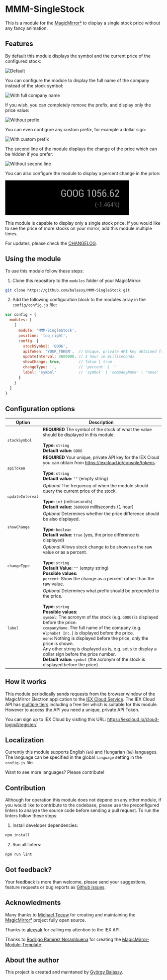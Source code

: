 # MMM-SingleStock

This is a module for the [MagicMirror²](https://github.com/MichMich/MagicMirror/) to display a single stock price without any fancy animation.

## Features

By default this module displays the symbol and the current price of the configured stock:

![Default](https://raw.githubusercontent.com/balassy/MMM-SingleStock/master/doc/screenshot-default.png)

You can configure the module to display the full name of the company instead of the stock symbol:

![With full company name](https://raw.githubusercontent.com/balassy/MMM-SingleStock/master/doc/screenshot-companyname.png)

If you wish, you can completely remove the prefix, and display only the price value:

![Without prefix](https://raw.githubusercontent.com/balassy/MMM-SingleStock/master/doc/screenshot-none.png)

You can even configure any custom prefix, for example a dollar sign:

![With custom prefix](https://raw.githubusercontent.com/balassy/MMM-SingleStock/master/doc/screenshot-customprefix.png)

The second line of the module displays the change of the price which can be hidden if you prefer:

![Without second line](https://raw.githubusercontent.com/balassy/MMM-SingleStock/master/doc/screenshot-nochange.png)

You can also configure the module to display a percent change in the price:

![Percent Change](doc/screenshot-percentchange.png)

This module is capable to display only a single stock price. If you would like to see the price of more stocks on your mirror, add this module multiple times.

For updates, please check the [CHANGELOG](https://github.com/balassy/MMM-SingleStock/blob/master/CHANGELOG.md).

## Using the module

To use this module follow these steps:

1. Clone this repository to the `modules` folder of your MagicMirror:

```bash
git clone https://github.com/balassy/MMM-SingleStock.git
```

2. Add the following configuration block to the modules array in the `config/config.js` file:

```js
var config = {
  modules: [
    {
      module: 'MMM-SingleStock',
      position: 'top_right',
      config: {
        stockSymbol: 'GOOG',
        apiToken: 'YOUR_TOKEN',  // Unique, private API key obtained from https://iexcloud.io/console/tokens
        updateInterval: 3600000, // 1 hour in milliseconds
        showChange: true,        // false | true
        changeType: '',          // 'percent' | ''
        label: 'symbol'          // 'symbol' | 'companyName' | 'none' | any string
      }
    }
  ]
}
```

## Configuration options

| Option           | Description
|----------------- |-----------
| `stockSymbol`    | **REQUIRED** The symbol of the stock of what the value should be displayed in this module. <br><br> **Type:** `string` <br>**Default value:** `GOOG`
| `apiToken`       | **REQUIRED** Your unique, private API key for the IEX Cloud you can obtain from https://iexcloud.io/console/tokens. <br><br> **Type:** `string` <br>**Default value:** `""` (empty string)
| `updateInterval` | *Optional* The frequency of when the module should query the current price of the stock. <br><br>**Type:** `int` (milliseconds) <br>**Default value:** `3600000` milliseconds (1 hour)
| `showChange`     | *Optional* Determines whether the price difference should be also displayed. <br><br>**Type:** `boolean` <br>**Default value:** `true` (yes, the price difference is displayed)
|`changeType`      | *Optional* Allows stock change to be shown as the raw value or as a percent.<br><br>**Type:** `string` <br>**Default Value**: `""` (empty string)<br>**Possible values:** <br>`percent`: Show the change as a percent rather than the raw value.
| `label`          | *Optional* Determines what prefix should be prepended to the price. <br><br>**Type:** `string` <br>**Possible values:** <br>`symbol`: The acronym of the stock (e.g. `GOOG`) is displayed before the price.<br>`companyName`: The full name of the company (e.g. `Alphabet Inc.`) is displayed before the price.<br>`none`: Nothing is displayed before the price, only the price is shown.<br>Any other string is displayed as is, e.g. set `$` to display a dollar sign before the price number.<br>**Default value:** `symbol` (the acronym of the stock is displayed before the price)

## How it works

This module periodically sends requests from the browser window of the MagicMirror Electron application to the [IEX Cloud Service](https://iextrading.com/developer/). The IEX Cloud API has [multiple tiers](https://iexcloud.io/pricing/) including a free tier which is suitable for this module. However to access the API you need a unique, private API Token.

You can sign up to IEX Cloud by visiting this URL: https://iexcloud.io/cloud-login#/register/

## Localization

Currently this module supports English (`en`) and Hungarian (`hu`) languages. The language can be specified in the global `language` setting in the `config.js` file.

Want to see more languages? Please contribute!

## Contribution

Although for operation this module does not depend on any other module, if you would like to contribute to the codebase, please use the preconfigured linters to analyze the source code before sending a pull request. To run the linters follow these steps:

1. Install developer dependencies:

```bash
npm install
```

2. Run all linters:

```bash
npm run lint
```

## Got feedback?

Your feedback is more than welcome, please send your suggestions, feature requests or bug reports as [Github issues](https://github.com/balassy/MMM-SingleStock/issues).

## Acknowledments

Many thanks to [Michael Teeuw](https://github.com/MichMich) for creating and maintaining the [MagicMirror²](https://github.com/MichMich/MagicMirror/) project fully open source.

Thanks to [alexyak](https://github.com/alexyak) for calling my attention to the IEX API.

Thanks to [Rodrigo Ramírez Norambuena](https://github.com/roramirez) for creating the [MagicMirror-Module-Template](https://github.com/roramirez/MagicMirror-Module-Template).


## About the author

This project is created and maintaned by [György Balássy](https://www.linkedin.com/in/balassy).
